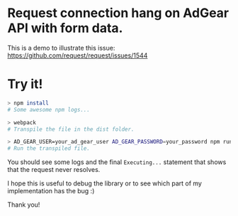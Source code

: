 # Request connection hang on AdGear API with form data.

This is a demo to illustrate this issue: https://github.com/request/request/issues/1544

# Try it!

```bash
> npm install
# Some awesome npm logs...

> webpack
# Transpile the file in the dist folder.

> AD_GEAR_USER=your_ad_gear_user AD_GEAR_PASSWORD=your_password npm run server
# Run the transpiled file.
```

You should see some logs and the final `Executing...` statement that shows that the request never resolves.

I hope this is useful to debug the library or to see which part of my implementation has the bug :)

Thank you!
